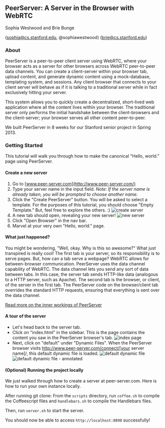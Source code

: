 ## PeerServer: A Server in the Browser with WebRTC

Sophia Westwood and Brie Bunge

(sophia@cs.stanford.edu, @sophiawestwood) (brie@cs.stanford.edu)

### About
PeerServer is a peer-to-peer client server using WebRTC, where your browser acts as a server for other browsers across WebRTC peer-to-peer data channels. You can create a client-server within your browser tab, upload content, and generate dynamic content using a mock-database, templating system, and sessions. Any client browser that connects to your client server will behave as if it is talking to a traditional server while in fact exclusively hitting your server.

This system allows you to quickly create a decentralized, short-lived web application where all the content lives within your browser. The traditional server only performs the initial handshake between the client-browsers and the client-server; your browser serves all other content peer-to-peer.

We built PeerServer in 8 weeks for our Stanford senior project in Spring 2013.


### Getting Started

This tutorial will walk you through how to make the canonical "Hello, world." page using PeerServer.

#### Create a new server

1. Go to [www.peer-server.com](http://www.peer-server.com/)
2. Type your server name in the input field. _Note: If the server name is already taken, you will be prompted to choose another name._
3. Click the "Create PeerServer" button. You will be asked to select a template. For the purposes of this tutorial, you should choose "Empty Template." But, feel free to explore the others. :) ![create server](http://s30.postimg.org/x4befdyoh/Screen_Shot_2014_01_24_at_4_51_17_PM.png)
4. A new tab should open, revealing your new server! ![new server](http://s30.postimg.org/657jk8c7l/Screen_Shot_2014_01_24_at_4_51_28_PM.png)
5. Click "Open Browser" in the nav bar.
6. Marvel at your very own "Hello, world." page.

#### What just happened?

You might be wondering, "Well, okay. Why is this so awesome?" What just transpired is really cool! The first tab is your server, so its responsibility is to serve pages. But, how can a tab serve a webpage? WebRTC allows for between-browser communication. PeerServer uses the data channel capability of WebRTC. The data channel lets you send any sort of data between tabs. In this case, the server tab sends HTTP-like data (analogous to a HTTP server, such as Apache). The second tab is the browser, or client, of the server in the first tab. The PeerServer code on the browser/client tab overrides the standard HTTP requests, ensuring that everything is sent over the data channel.

[Read more on the inner workings of PeerServer](TODO)

#### A tour of the server

- Let's head back to the server tab.
- Click on "index.html" in the sidebar. This is the page contains the content you saw in the PeerServer browser's tab. ![index page](http://s30.postimg.org/4ow1239ap/Screen_Shot_2014_01_24_at_4_51_35_PM.png)
- Next, click on "default" under "Dynamic Files". When the PeerServer browser visits http://www.peer-server.com/connect/[your server name]/, this default dynamic file is loaded. ![default dynamic file](http://s20.postimg.org/h6tzkhuh9/Screen_Shot_2014_01_24_at_5_16_23_PM.png) ![default dynamic file - annotated](http://s20.postimg.org/6la48ho5p/Screen_Shot_2014_01_24_at_5_16_23_PM.png)

#### (Optional) Running the project locally

We just walked through how to create a server at peer-server.com. Here is how to run your own instance locally.

After running git clone:
From the `scripts` directory, run `coffee.sh` to compile the Coffeescript files and `handlebars.sh` to compile the Handlebars files.

Then, run  `server.sh` to start the server.

You should now be able to access `http://localhost:8890` successfully!

